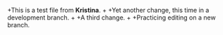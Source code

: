+This is a test file from **Kristina**.
+
+Yet another change, this time in a development branch.
+
+A third change.
+
+Practicing editing on a new branch.

